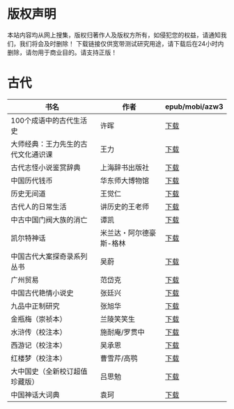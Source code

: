 # 版权声明

本站内容均从网上搜集，版权归著作人及版权方所有，如侵犯您的权益，请通知我们，我们将会及时删除！ 下载链接仅供宽带测试研究用途，请下载后在24小时内删除，请勿用于商业目的。请支持正版！

# 古代

| 书名 | 作者 | epub/mobi/azw3 |
| --- | --- | --- |
| 100个成语中的古代生活史 | 许晖 | [下载](https://url89.ctfile.com/f/31084289-1375511620-06c35b?p=8866) |
| 大师经典：王力先生的古代文化通识课 | 王力 | [下载](https://url89.ctfile.com/f/31084289-1375512367-d2614c?p=8866) |
| 古代志怪小说鉴赏辞典 | 上海辞书出版社 | [下载](https://url89.ctfile.com/f/31084289-1357002868-8633d6?p=8866) |
| 中国历代钱币 | 华东师大博物馆 | [下载](https://url89.ctfile.com/f/31084289-1357053706-4553fa?p=8866) |
| 历史无间道 | 王觉仁 | [下载](https://url89.ctfile.com/f/31084289-1357051522-ca930d?p=8866) |
| 古代人的日常生活 | 讲历史的王老师 | [下载](https://url89.ctfile.com/f/31084289-1357043638-abdc6f?p=8866) |
| 中古中国门阀大族的消亡 | 谭凯 | [下载](https://url89.ctfile.com/f/31084289-1357032985-f3d84f?p=8866) |
| 凯尔特神话 | 米兰达・阿尔德豪斯-格林 | [下载](https://url89.ctfile.com/f/31084289-1357026139-d5e318?p=8866) |
| 中国古代大案探奇录系列丛书 | 吴蔚 | [下载](https://url89.ctfile.com/f/31084289-1357020886-9e4f01?p=8866) |
| 广州贸易 | 范岱克 | [下载](https://url89.ctfile.com/f/31084289-1357013410-cf4546?p=8866) |
| 中国古代艳情小说史 | 张廷兴 | [下载](https://url89.ctfile.com/f/31084289-1357011268-efad9b?p=8866) |
| 九品中正制研究 | 张旭华 | [下载](https://url89.ctfile.com/f/31084289-1357010656-17c168?p=8866) |
| 金瓶梅（崇祯本） | 兰陵笑笑生  | [下载](https://url89.ctfile.com/f/31084289-1357008631-0b6df9?p=8866) |
| 水浒传（校注本） | 施耐庵/罗贯中 | [下载](https://url89.ctfile.com/f/31084289-1357008622-98b55d?p=8866) |
| 西游记（校注本） | 吴承恩 | [下载](https://url89.ctfile.com/f/31084289-1357008604-ca00ed?p=8866) |
| 红楼梦（校注本） | 曹雪芹/高鹗 | [下载](https://url89.ctfile.com/f/31084289-1357008607-f29360?p=8866) |
| 大中国史（全新校订超值珍藏版） | 吕思勉 | [下载](https://url89.ctfile.com/f/31084289-1357006756-680d86?p=8866) |
| 中国神话大词典 | 袁珂 | [下载](https://url89.ctfile.com/f/31084289-1357004944-935a61?p=8866) |

